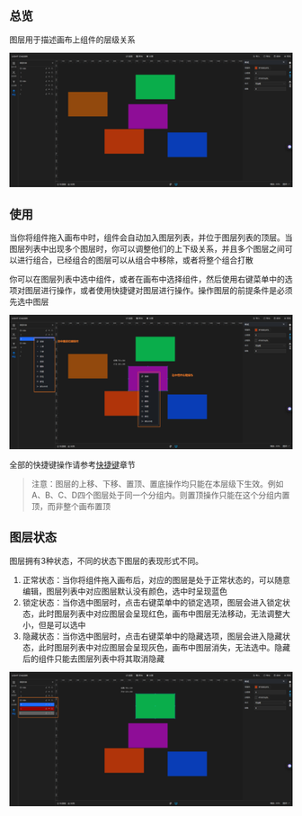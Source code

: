 ## 总览

图层用于描述画布上组件的层级关系

![图层.png](图层.png)

## 使用

当你将组件拖入画布中时，组件会自动加入图层列表，并位于图层列表的顶层。当图层列表中出现多个图层时，你可以调整他们的上下级关系，并且多个图层之间可以进行组合，已经组合的图层可以从组合中移除，或者将整个组合打散

你可以在图层列表中选中组件，或者在画布中选择组件，然后使用右键菜单中的选项对图层进行操作，或者使用快捷键对图层进行操作。操作图层的前提条件是必须先选中图层

![操作图层.png](操作图层.png)

全部的快捷键操作请参考[快捷键](functions/main_desiner/hotkey.md)章节

> 注意：图层的上移、下移、置顶、置底操作均只能在本层级下生效。例如A、B、C、D四个图层处于同一个分组内。则置顶操作只能在这个分组内置顶，而非整个画布置顶

## 图层状态

图层拥有3种状态，不同的状态下图层的表现形式不同。

1. 正常状态：当你将组件拖入画布后，对应的图层是处于正常状态的，可以随意编辑，图层列表中对应图层默认没有颜色，选中时呈现蓝色
2. 锁定状态：当你选中图层时，点击右键菜单中的锁定选项，图层会进入锁定状态，此时图层列表中对应图层会呈现红色，画布中图层无法移动，无法调整大小，但是可以选中
3. 隐藏状态：当你选中图层时，点击右键菜单中的隐藏选项，图层会进入隐藏状态，此时图层列表中对应图层会呈现灰色，画布中图层消失，无法选中。隐藏后的组件只能去图层列表中将其取消隐藏

![图层状态.png](图层状态.png)

